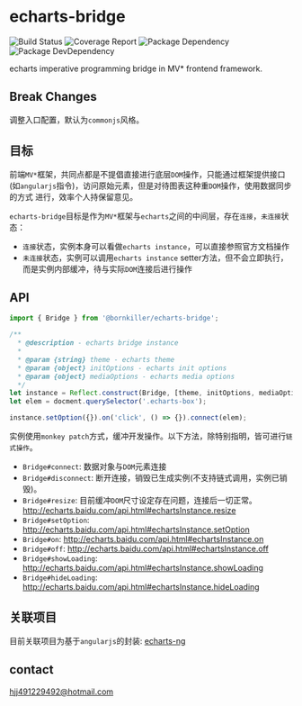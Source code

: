 # echarts-bridge

![Build Status](https://img.shields.io/travis/bornkiller/echarts-bridge.svg?style=flat)
![Coverage Report](http://img.shields.io/coveralls/bornkiller/echarts-bridge.svg?style=flat)
![Package Dependency](https://david-dm.org/bornkiller/echarts-bridge.svg?style=flat)
![Package DevDependency](https://david-dm.org/bornkiller/echarts-bridge/dev-status.svg?style=flat)

echarts imperative programming bridge in MV* frontend framework.

## Break Changes
调整入口配置，默认为`commonjs`风格。

## 目标
前端`MV*`框架，共同点都是不提倡直接进行底层`DOM`操作，只能通过框架提供接口(如`angularjs`指令)，访问原始元素，但是对待图表这种重`DOM`操作，使用数据同步的方式
进行，效率个人持保留意见。

`echarts-bridge`目标是作为`MV*`框架与`echarts`之间的中间层，存在`连接`，`未连接`状态：

+ `连接`状态，实例本身可以看做`echarts instance`，可以直接参照官方文档操作
+ `未连接`状态，实例可以调用`echarts instance` setter方法，但不会立即执行，而是实例内部缓冲，待与实际`DOM`连接后进行操作

## API
```javascript
import { Bridge } from '@bornkiller/echarts-bridge';

/**
  * @description - echarts bridge instance
  *
  * @param {string} theme - echarts theme
  * @param {object} initOptions - echarts init options
  * @param {object} mediaOptions - echarts media options
  */
let instance = Reflect.construct(Bridge, [theme, initOptions, mediaOptions]);
let elem = docment.querySelector('.echarts-box');

instance.setOption({}).on('click', () => {}).connect(elem);
```

实例使用`monkey patch`方式，缓冲开发操作。以下方法，除特别指明，皆可进行`链式操作`。

+ `Bridge#connect`: 数据对象与`DOM`元素连接
+ `Bridge#disconnect`: 断开连接，销毁已生成实例(不支持链式调用，实例已销毁)。
+ `Bridge#resize`: 目前缓冲`DOM`尺寸设定存在问题，连接后一切正常。 http://echarts.baidu.com/api.html#echartsInstance.resize
+ `Bridge#setOption`: http://echarts.baidu.com/api.html#echartsInstance.setOption
+ `Bridge#on`: http://echarts.baidu.com/api.html#echartsInstance.on
+ `Bridge#off`: http://echarts.baidu.com/api.html#echartsInstance.off
+ `Bridge#showLoading`: http://echarts.baidu.com/api.html#echartsInstance.showLoading
+ `Bridge#hideLoading`: http://echarts.baidu.com/api.html#echartsInstance.hideLoading

## 关联项目
目前关联项目为基于`angularjs`的封装: [echarts-ng](https://github.com/bornkiller/echarts-ng) 

## contact
hjj491229492@hotmail.com
